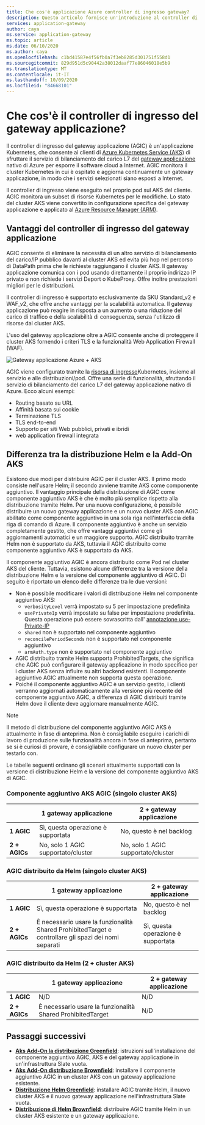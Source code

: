 ```yaml
---
title: Che cos'è applicazione Azure controller di ingresso gateway?
description: Questo articolo fornisce un'introduzione al controller di ingresso del gateway applicazione.
services: application-gateway
author: caya
ms.service: application-gateway
ms.topic: article
ms.date: 06/10/2020
ms.author: caya
ms.openlocfilehash: c1bd41587e4f56fb0a7f3eb8285d301751f558d1
ms.sourcegitcommit: 829d951d5c90442a38012daaf77e86046018e5b9
ms.translationtype: MT
ms.contentlocale: it-IT
ms.lasthandoff: 10/09/2020
ms.locfileid: "84668101"
---
```

# <a name="what-is-application-gateway-ingress-controller"></a>Che cos'è il controller di ingresso del gateway applicazione?
Il controller di ingresso del gateway applicazione (AGIC) è un'applicazione Kubernetes, che consente ai clienti di [Azure Kubernetes Service (AKS)](https://azure.microsoft.com/services/kubernetes-service/) di sfruttare il servizio di bilanciamento del carico L7 del [gateway applicazione](https://azure.microsoft.com/services/application-gateway/) nativo di Azure per esporre il software cloud a Internet. AGIC monitora il cluster Kubernetes in cui è ospitato e aggiorna continuamente un gateway applicazione, in modo che i servizi selezionati siano esposti a Internet.

Il controller di ingresso viene eseguito nel proprio pod sul AKS del cliente. AGIC monitora un subset di risorse Kubernetes per le modifiche. Lo stato del cluster AKS viene convertito in configurazione specifica del gateway applicazione e applicato al [Azure Resource Manager (ARM)](https://docs.microsoft.com/azure/azure-resource-manager/resource-group-overview).

## <a name="benefits-of-application-gateway-ingress-controller"></a>Vantaggi del controller di ingresso del gateway applicazione
AGIC consente di eliminare la necessità di un altro servizio di bilanciamento del carico/IP pubblico davanti al cluster AKS ed evita più hop nel percorso di DataPath prima che le richieste raggiungano il cluster AKS. Il gateway applicazione comunica con i pod usando direttamente il proprio indirizzo IP privato e non richiede i servizi Deport o KubeProxy. Offre inoltre prestazioni migliori per le distribuzioni.

Il controller di ingresso è supportato esclusivamente da SKU Standard_v2 e WAF_v2, che offre anche vantaggi per la scalabilità automatica. Il gateway applicazione può reagire in risposta a un aumento o una riduzione del carico di traffico e della scalabilità di conseguenza, senza l'utilizzo di risorse dal cluster AKS.

L'uso del gateway applicazione oltre a AGIC consente anche di proteggere il cluster AKS fornendo i criteri TLS e la funzionalità Web Application Firewall (WAF).

![Gateway applicazione Azure + AKS](./media/application-gateway-ingress-controller-overview/architecture.png)

AGIC viene configurato tramite la [risorsa di ingresso](https://kubernetes.io/docs/user-guide/ingress/)Kubernetes, insieme al servizio e alle distribuzioni/pod. Offre una serie di funzionalità, sfruttando il servizio di bilanciamento del carico L7 del gateway applicazione nativo di Azure. Ecco alcuni esempi:
  - Routing basato su URL
  - Affinità basata sui cookie
  - Terminazione TLS
  - TLS end-to-end
  - Supporto per siti Web pubblici, privati e ibridi
  - web application firewall integrata

## <a name="difference-between-helm-deployment-and-aks-add-on"></a>Differenza tra la distribuzione Helm e la Add-On AKS
Esistono due modi per distribuire AGIC per il cluster AKS. Il primo modo consiste nell'usare Helm; il secondo avviene tramite AKS come componente aggiuntivo. Il vantaggio principale della distribuzione di AGIC come componente aggiuntivo AKS è che è molto più semplice rispetto alla distribuzione tramite Helm. Per una nuova configurazione, è possibile distribuire un nuovo gateway applicazione e un nuovo cluster AKS con AGIC abilitato come componente aggiuntivo in una sola riga nell'interfaccia della riga di comando di Azure. Il componente aggiuntivo è anche un servizio completamente gestito, che offre vantaggi aggiuntivi come gli aggiornamenti automatici e un maggiore supporto. AGIC distribuito tramite Helm non è supportato da AKS, tuttavia il AGIC distribuito come componente aggiuntivo AKS è supportato da AKS. 

Il componente aggiuntivo AGIC è ancora distribuito come Pod nel cluster AKS del cliente. Tuttavia, esistono alcune differenze tra la versione della distribuzione Helm e la versione del componente aggiuntivo di AGIC. Di seguito è riportato un elenco delle differenze tra le due versioni: 
  - Non è possibile modificare i valori di distribuzione Helm nel componente aggiuntivo AKS:
    - `verbosityLevel` verrà impostato su 5 per impostazione predefinita
    - `usePrivateIp` verrà impostato su false per impostazione predefinita. Questa operazione può essere sovrascritta dall' [annotazione use-Private-IP](ingress-controller-annotations.md#use-private-ip)
    - `shared` non è supportato nel componente aggiuntivo 
    - `reconcilePeriodSeconds` non è supportato nel componente aggiuntivo
    - `armAuth.type` non è supportato nel componente aggiuntivo
  - AGIC distribuito tramite Helm supporta ProhibitedTargets, che significa che AGIC può configurare il gateway applicazione in modo specifico per i cluster AKS senza influire su altri backend esistenti. Il componente aggiuntivo AGIC attualmente non supporta questa operazione. 
  - Poiché il componente aggiuntivo AGIC è un servizio gestito, i clienti verranno aggiornati automaticamente alla versione più recente del componente aggiuntivo AGIC, a differenza di AGIC distribuiti tramite Helm dove il cliente deve aggiornare manualmente AGIC. 

> [!NOTE]
> Il metodo di distribuzione del componente aggiuntivo AGIC AKS è attualmente in fase di anteprima. Non è consigliabile eseguire i carichi di lavoro di produzione sulle funzionalità ancora in fase di anteprima, pertanto se si è curiosi di provare, è consigliabile configurare un nuovo cluster per testarlo con. 

Le tabelle seguenti ordinano gli scenari attualmente supportati con la versione di distribuzione Helm e la versione del componente aggiuntivo AKS di AGIC. 

### <a name="aks-add-on-agic-single-aks-cluster"></a>Componente aggiuntivo AKS AGIC (singolo cluster AKS)
|                  |1 gateway applicazione |2 + gateway applicazione |
|------------------|---------|--------|
|**1 AGIC**|Sì, questa operazione è supportata |No, questo è nel backlog |
|**2 + AGICs**|No, solo 1 AGIC supportato/cluster |No, solo 1 AGIC supportato/cluster |

### <a name="helm-deployed-agic-single-aks-cluster"></a>AGIC distribuito da Helm (singolo cluster AKS)
|                  |1 gateway applicazione |2 + gateway applicazione |
|------------------|---------|--------|
|**1 AGIC**|Sì, questa operazione è supportata |No, questo è nel backlog |
|**2 + AGICs**|È necessario usare la funzionalità Shared ProhibitedTarget e controllare gli spazi dei nomi separati |Sì, questa operazione è supportata |

### <a name="helm-deployed-agic-2-aks-clusters"></a>AGIC distribuito da Helm (2 + cluster AKS)
|                  |1 gateway applicazione |2 + gateway applicazione |
|------------------|---------|--------|
|**1 AGIC**|N/D |N/D |
|**2 + AGICs**|È necessario usare la funzionalità Shared ProhibitedTarget |N/D |

## <a name="next-steps"></a>Passaggi successivi
- [**Aks Add-On la distribuzione Greenfield**](tutorial-ingress-controller-add-on-new.md): istruzioni sull'installazione del componente aggiuntivo AGIC, AKS e del gateway applicazione in un'infrastruttura Slate vuota.
- [**Aks Add-On distribuzione Brownfield**](tutorial-ingress-controller-add-on-existing.md): installare il componente aggiuntivo AGIC in un cluster AKS con un gateway applicazione esistente.
- [**Distribuzione Helm Greenfield**](ingress-controller-install-new.md): installare AGIC tramite Helm, il nuovo cluster AKS e il nuovo gateway applicazione nell'infrastruttura Slate vuota.
- [**Distribuzione di Helm Brownfield**](ingress-controller-install-existing.md): distribuire AGIC tramite Helm in un cluster AKS esistente e un gateway applicazione.

